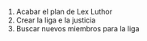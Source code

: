 1. Acabar el plan de Lex Luthor
2. Crear la liga e la justicia
3. Buscar nuevos miembros para la liga